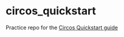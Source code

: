 # circos_quickstart

Practice repo for the [Circos Quickstart guide](http://www.circos.ca/documentation/tutorials/quick_start/)
